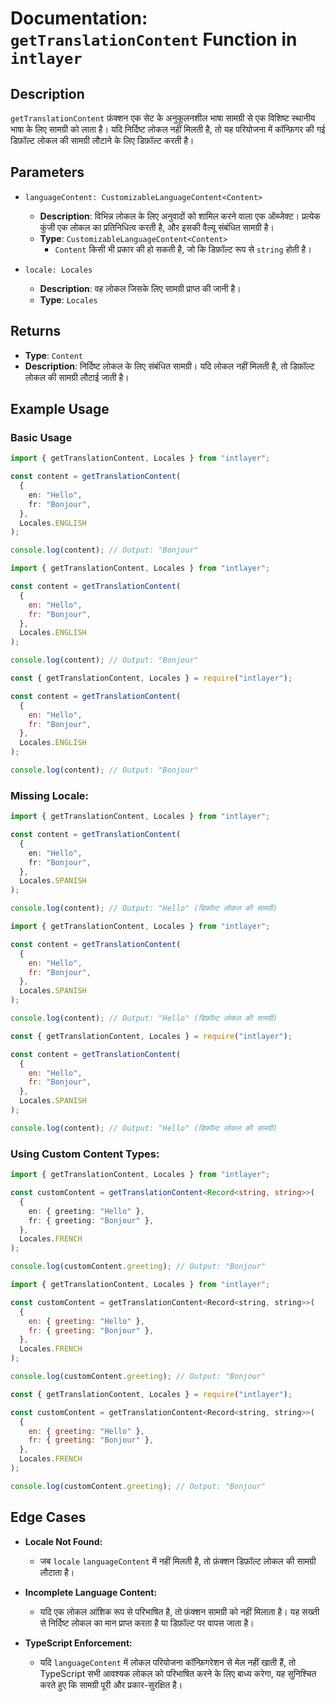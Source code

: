# Documentation: `getTranslationContent` Function in `intlayer`

## Description

`getTranslationContent` फ़ंक्शन एक सेट के अनुकूलनशील भाषा सामग्री से एक विशिष्ट स्थानीय भाषा के लिए सामग्री को लाता है। यदि निर्दिष्ट लोकल नहीं मिलती है, तो यह परियोजना में कॉन्फ़िगर की गई डिफ़ॉल्ट लोकल की सामग्री लौटाने के लिए डिफ़ॉल्ट करती है।

## Parameters

- `languageContent: CustomizableLanguageContent<Content>`

  - **Description**: विभिन्न लोकल के लिए अनुवादों को शामिल करने वाला एक ऑब्जेक्ट। प्रत्येक कुंजी एक लोकल का प्रतिनिधित्व करती है, और इसकी वैल्यू संबंधित सामग्री है।
  - **Type**: `CustomizableLanguageContent<Content>`
    - `Content` किसी भी प्रकार की हो सकती है, जो कि डिफ़ॉल्ट रूप से `string` होती है।

- `locale: Locales`

  - **Description**: वह लोकल जिसके लिए सामग्री प्राप्त की जानी है।
  - **Type**: `Locales`

## Returns

- **Type**: `Content`
- **Description**: निर्दिष्ट लोकल के लिए संबंधित सामग्री। यदि लोकल नहीं मिलती है, तो डिफ़ॉल्ट लोकल की सामग्री लौटाई जाती है।

## Example Usage

### Basic Usage

```typescript codeFormat="typescript"
import { getTranslationContent, Locales } from "intlayer";

const content = getTranslationContent(
  {
    en: "Hello",
    fr: "Bonjour",
  },
  Locales.ENGLISH
);

console.log(content); // Output: "Bonjour"
```

```javascript codeFormat="esm"
import { getTranslationContent, Locales } from "intlayer";

const content = getTranslationContent(
  {
    en: "Hello",
    fr: "Bonjour",
  },
  Locales.ENGLISH
);

console.log(content); // Output: "Bonjour"
```

```javascript codeFormat="commonjs"
const { getTranslationContent, Locales } = require("intlayer");

const content = getTranslationContent(
  {
    en: "Hello",
    fr: "Bonjour",
  },
  Locales.ENGLISH
);

console.log(content); // Output: "Bonjour"
```

### Missing Locale:

```typescript codeFormat="typescript"
import { getTranslationContent, Locales } from "intlayer";

const content = getTranslationContent(
  {
    en: "Hello",
    fr: "Bonjour",
  },
  Locales.SPANISH
);

console.log(content); // Output: "Hello" (डिफ़ॉल्ट लोकल की सामग्री)
```

```javascript codeFormat="esm"
import { getTranslationContent, Locales } from "intlayer";

const content = getTranslationContent(
  {
    en: "Hello",
    fr: "Bonjour",
  },
  Locales.SPANISH
);

console.log(content); // Output: "Hello" (डिफ़ॉल्ट लोकल की सामग्री)
```

```javascript codeFormat="commonjs"
const { getTranslationContent, Locales } = require("intlayer");

const content = getTranslationContent(
  {
    en: "Hello",
    fr: "Bonjour",
  },
  Locales.SPANISH
);

console.log(content); // Output: "Hello" (डिफ़ॉल्ट लोकल की सामग्री)
```

### Using Custom Content Types:

```typescript codeFormat="typescript"
import { getTranslationContent, Locales } from "intlayer";

const customContent = getTranslationContent<Record<string, string>>(
  {
    en: { greeting: "Hello" },
    fr: { greeting: "Bonjour" },
  },
  Locales.FRENCH
);

console.log(customContent.greeting); // Output: "Bonjour"
```

```javascript codeFormat="esm"
import { getTranslationContent, Locales } from "intlayer";

const customContent = getTranslationContent<Record<string, string>>(
  {
    en: { greeting: "Hello" },
    fr: { greeting: "Bonjour" },
  },
  Locales.FRENCH
);

console.log(customContent.greeting); // Output: "Bonjour"
```

```javascript codeFormat="commonjs"
const { getTranslationContent, Locales } = require("intlayer");

const customContent = getTranslationContent<Record<string, string>>(
  {
    en: { greeting: "Hello" },
    fr: { greeting: "Bonjour" },
  },
  Locales.FRENCH
);

console.log(customContent.greeting); // Output: "Bonjour"
```

## Edge Cases

- **Locale Not Found:**
  - जब `locale` `languageContent` में नहीं मिलती है, तो फ़ंक्शन डिफ़ॉल्ट लोकल की सामग्री लौटाता है।
- **Incomplete Language Content:**

  - यदि एक लोकल आंशिक रूप से परिभाषित है, तो फ़ंक्शन सामग्री को नहीं मिलाता है। यह सख्ती से निर्दिष्ट लोकल का मान प्राप्त करता है या डिफ़ॉल्ट पर वापस जाता है।

- **TypeScript Enforcement:**
  - यदि `languageContent` में लोकल परियोजना कॉन्फ़िगरेशन से मेल नहीं खाती हैं, तो TypeScript सभी आवश्यक लोकल को परिभाषित करने के लिए बाध्य करेगा, यह सुनिश्चित करते हुए कि सामग्री पूरी और प्रकार-सुरक्षित है।
